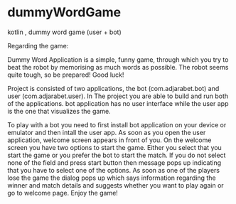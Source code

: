 # dummyWordGame
kotlin , dummy word game (user + bot)

Regarding the game:

Dummy Word Application is a simple, funny game, through which you try to beat the robot by memorising as much
words as possible. The robot seems quite tough, so be prepared! Good luck!

Project is consisted of two applications, the bot (com.adjarabet.bot) and user (com.adjarabet.user).
In The project you are able to build and run both of the applications. bot application has no user interface
while the user app is the one that visualizes the game. 

To play with a bot you need to first install bot application on your device or emulator and then intall the user
app. As soon as you open the user application, welcome screen appears in front of you. On the welcome screen you
have two options to start the game. Either you select that you start the game or you prefer the bot to start the match.
If you do not select none of the field and press start button then message pops up indicating that you have to select one
of the options. As soon as one of the players lose the game the dialog pops up which says information regarding the winner
and match details and suggests whether you want to play again or go to welcome page. Enjoy the game!
